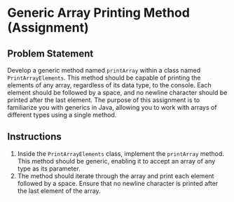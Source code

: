 # Generic Array Printing Method (Assignment)

## Problem Statement

Develop a generic method named `printArray` within a class named `PrintArrayElements`. This method should be capable of
printing the elements of any array, regardless of its data type, to the console. Each element should be followed by a
space, and no newline character should be printed after the last element. The purpose of this assignment is to
familiarize you with generics in Java, allowing you to work with arrays of different types using a single method.

## Instructions

1. Inside the `PrintArrayElements` class, implement the `printArray` method. This method should be generic, enabling it
   to accept an array of any type as its parameter.
2. The method should iterate through the array and print each element followed by a space. Ensure that no newline
   character is printed after the last element of the array.